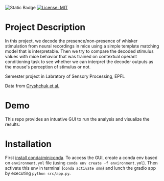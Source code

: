 ![Static Badge](https://img.shields.io/badge/In%20Progress%20-%20orange)
[![License: MIT](https://img.shields.io/badge/License-MIT-yellow.svg)](https://opensource.org/licenses/MIT)

# Project Description
In this project, we decode the presence/non-presence of whisker stimulation from neural recordings in mice using a simple template matching model that is interpretable. Then we try to compare the decoded stimulus values with mice behavior that was trained on contextual operant conditioning task to see whether we can interpret the decoder outputs as the mouse's perception of stimulus or not.

Semester project in Labratory of Sensory Processing, EPFL 

Data from [Oryshchuk et al.](https://zenodo.org/records/10115924)

# Demo
This repo provides an intuative GUI to run the analysis and visualize the results:

# Installation
First [install conda/miniconda](https://www.anaconda.com/docs/getting-started/miniconda/install). To access the GUI, create a conda env based on `environment.yml` file (using `conda env create -f environment.yml`). Then activate this env in terminal (`conda activate smm`) and lunch the gradio app by executing `python src/app.py`.
